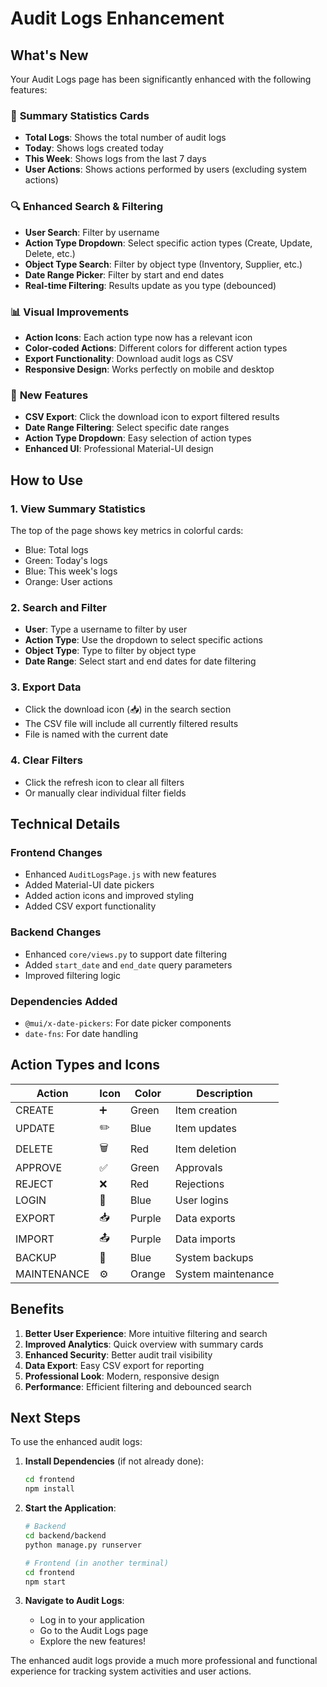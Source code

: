 # Audit Logs Enhancement

## What's New

Your Audit Logs page has been significantly enhanced with the following features:

### 🎯 **Summary Statistics Cards**
- **Total Logs**: Shows the total number of audit logs
- **Today**: Shows logs created today
- **This Week**: Shows logs from the last 7 days
- **User Actions**: Shows actions performed by users (excluding system actions)

### 🔍 **Enhanced Search & Filtering**
- **User Search**: Filter by username
- **Action Type Dropdown**: Select specific action types (Create, Update, Delete, etc.)
- **Object Type Search**: Filter by object type (Inventory, Supplier, etc.)
- **Date Range Picker**: Filter by start and end dates
- **Real-time Filtering**: Results update as you type (debounced)

### 📊 **Visual Improvements**
- **Action Icons**: Each action type now has a relevant icon
- **Color-coded Actions**: Different colors for different action types
- **Export Functionality**: Download audit logs as CSV
- **Responsive Design**: Works perfectly on mobile and desktop

### 🚀 **New Features**
- **CSV Export**: Click the download icon to export filtered results
- **Date Range Filtering**: Select specific date ranges
- **Action Type Dropdown**: Easy selection of action types
- **Enhanced UI**: Professional Material-UI design

## How to Use

### 1. **View Summary Statistics**
The top of the page shows key metrics in colorful cards:
- Blue: Total logs
- Green: Today's logs
- Blue: This week's logs
- Orange: User actions

### 2. **Search and Filter**
- **User**: Type a username to filter by user
- **Action Type**: Use the dropdown to select specific actions
- **Object Type**: Type to filter by object type
- **Date Range**: Select start and end dates for date filtering

### 3. **Export Data**
- Click the download icon (📥) in the search section
- The CSV file will include all currently filtered results
- File is named with the current date

### 4. **Clear Filters**
- Click the refresh icon to clear all filters
- Or manually clear individual filter fields

## Technical Details

### Frontend Changes
- Enhanced `AuditLogsPage.js` with new features
- Added Material-UI date pickers
- Added action icons and improved styling
- Added CSV export functionality

### Backend Changes
- Enhanced `core/views.py` to support date filtering
- Added `start_date` and `end_date` query parameters
- Improved filtering logic

### Dependencies Added
- `@mui/x-date-pickers`: For date picker components
- `date-fns`: For date handling

## Action Types and Icons

| Action | Icon | Color | Description |
|--------|------|-------|-------------|
| CREATE | ➕ | Green | Item creation |
| UPDATE | ✏️ | Blue | Item updates |
| DELETE | 🗑️ | Red | Item deletion |
| APPROVE | ✅ | Green | Approvals |
| REJECT | ❌ | Red | Rejections |
| LOGIN | 🔐 | Blue | User logins |
| EXPORT | 📥 | Purple | Data exports |
| IMPORT | 📤 | Purple | Data imports |
| BACKUP | 💾 | Blue | System backups |
| MAINTENANCE | ⚙️ | Orange | System maintenance |

## Benefits

1. **Better User Experience**: More intuitive filtering and search
2. **Improved Analytics**: Quick overview with summary cards
3. **Enhanced Security**: Better audit trail visibility
4. **Data Export**: Easy CSV export for reporting
5. **Professional Look**: Modern, responsive design
6. **Performance**: Efficient filtering and debounced search

## Next Steps

To use the enhanced audit logs:

1. **Install Dependencies** (if not already done):
   ```bash
   cd frontend
   npm install
   ```

2. **Start the Application**:
   ```bash
   # Backend
   cd backend/backend
   python manage.py runserver
   
   # Frontend (in another terminal)
   cd frontend
   npm start
   ```

3. **Navigate to Audit Logs**:
   - Log in to your application
   - Go to the Audit Logs page
   - Explore the new features!

The enhanced audit logs provide a much more professional and functional experience for tracking system activities and user actions. 